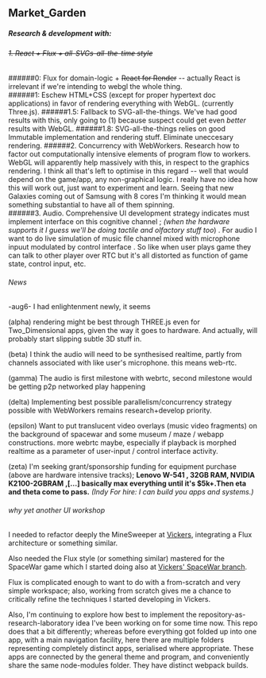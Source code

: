 ## Market_Garden

##### Research & development with:
###### ~~1. React + Flux + all-SVGs-all-the-time style~~
######0: Flux for domain-logic + ~~React for Render~~ -- actually React is irrelevant if we're intending to webgl the whole thing.  
######1: Eschew HTML+CSS (except for proper hypertext doc applications) in favor of rendering everything with WebGL. (currently Three.js).
######1.5: Fallback to SVG-all-the-things.  We've had good results with this, only going to (1) because suspect could get even _better_ results with WebGL.
######1.8: SVG-all-the-things relies on good Immutable implementation and rendering stuff.  Eliminate uneccesary rendering.
######2. Concurrency with WebWorkers. Research how to factor out computationally intensive elements of program flow to workers.  WebGL will apparently help massively with this, in respect to the graphics rendering.  I think all that's left to optimise in this regard -- well that would depend on the game/app, any non-graphical logic.  I really have no idea how this will work out, just want to experiment and learn. Seeing that new Galaxies coming out of Samsung with 8 cores I'm thinking it would mean something substantial to have all of them spinning.  
######3. Audio. Comprehensive UI development strategy indicates must implement interface on this cognitive channel ; _(when the hardware supports it I guess we'll be doing tactile and olfactory stuff too_) .  For audio I want to do live simulation of music file channel mixed with microphone inpuut modulated by control interface .  So like when user plays game they can talk to other player over RTC but it's all distorted as function of game state, control input, etc.


###### News

-aug6-  I had enlightenment newly, it seems 

(alpha) rendering might be best through THREE.js even for Two_Dimensional apps, given the way it goes to hardware.  And actually, will probably start slipping subtle 3D stuff in.

(beta) I think the audio will need to be synthesised realtime, partly from channels associated with like user's microphone.  this means web-rtc.

(gamma) The audio is first milestone with webrtc, second milestone would be getting p2p networked play happening

(delta) Implementing best possible parallelism/concurrency strategy possible with WebWorkers remains research+develop priority.

(epsilon) Want to put translucent video overlays (music video fragments) on the background of spacewar and some museum / maze / webapp constructions.  more webrtc maybe, especially if playback is morphed realtime as a parameter of user-input / control interface activity. 

(zeta) I'm seeking grant/sponsorship funding for equipment purchase (above are hardware intensive tracks); 
**Lenovo W-541 , 32GB RAM, NVIDIA K2100-2GBRAM ,[...] basically max everything until it's $5k+.Then eta and theta come to pass.**
_(Indy For hire: I can build you apps and systems.)_


###### why yet another UI workshop

I needed to refactor deeply the MineSweeper at [Vickers](https://github.com/Terebinth/Vickers), integrating a Flux architecture or something similar.

Also needed the Flux style (or something similar) mastered for the SpaceWar game which I started doing also at [Vickers' SpaceWar branch](https://github.com/Terebinth/Vickers/tree/spacewar).

Flux is complicated enough to want to do with a from-scratch and very simple workspace; also, working from scratch gives me a chance to critically refine the techniques I started developing in Vickers.

Also, I'm continuing to explore how best to implement the repository-as-research-laboratory idea I've been working on for some time now.  This repo does that a bit differently; whereas before everything got folded up into one app, with a main navigation facility, here there are multiple folders representing completely distinct apps, serialised where appropriate.  These apps are connected by the general theme and program, and conveniently share the same node-modules folder. They have distinct webpack builds.

